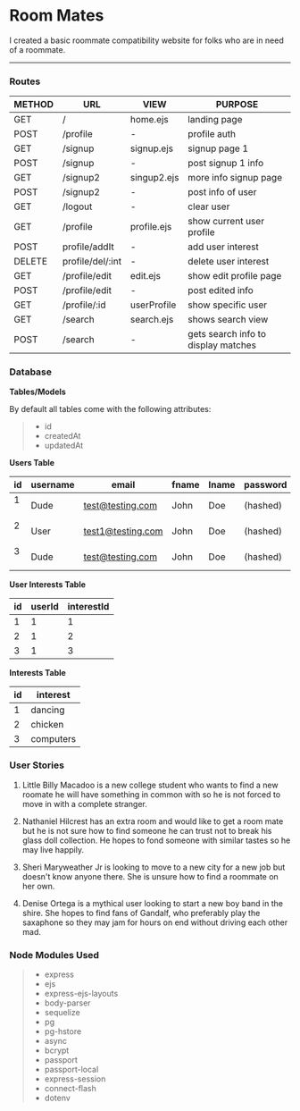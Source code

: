 Room Mates
===================


I created a basic roommate compatibility website for folks who are in need of a roommate.

----------


### Routes


METHOD   | URL      | VIEW        | PURPOSE
-------- | ---      | ---         |  ---     
GET      | /        | home.ejs    | landing page
POST     | /profile | -           | profile auth
GET      | /signup  | signup.ejs  | signup page 1
POST     | /signup  | -           | post signup 1 info
GET      | /signup2 | singup2.ejs | more info signup page
POST     | /signup2 | -           | post info of user
GET      | /logout  | -           | clear user
GET      | /profile | profile.ejs | show current user profile
POST     | profile/addIt    | -           | add user interest
DELETE   | profile/del/:int | -           | delete user interest
GET      | /profile/edit    | edit.ejs    | show edit profile page
POST     | /profile/edit    | -           | post edited info
GET      | /profile/:id     | userProfile | show specific user
GET      | /search           | search.ejs     | shows search view
POST     | /search          | -    | gets search info to display matches






### Database

**Tables/Models** 

By default all tables come with the following attributes:

> - id
> -  createdAt
> - updatedAt


**Users Table**



id| username| email|fname|lname|password| bio| area | smokes | dob | gender | pets | cleanliness | occupation
---- | ----- | ----- |  ---  | ---- | ----- | -----| ---- | -------| ------- | ------ | ----- | ------- |  -----
1    | Dude | test@testing.com | John | Doe | (hashed) | string | city | int | date| int | string | int | string
2    | User | test1@testing.com | John | Doe | (hashed) | string | seattle | 0 | 1990-09-21| 1 | none | 7 | unemployed
3    | Dude | test@testing.com | John | Doe | (hashed) | string | city | int | date| int | string | int | string



**User Interests Table**


id   | userId | interestId |
------ | ---      | ---    
1| 1 | 1
2| 1 | 2
3| 1 | 3

**Interests Table**


id   | interest| 
| -------- | ---  
1| dancing
2| chicken
3| computers


### User Stories

1. Little Billy Macadoo is a new college student who wants to find a new roomate he will have something in common with so he is not forced to move in with a complete stranger.
 
2. Nathaniel Hilcrest has an extra room and would like to get a room mate but he is not sure how to find someone he can trust not to break his glass doll collection. He hopes to fond someone with similar tastes so he may live happily.

3. Sheri Maryweather Jr is looking to move to a new city for a new job but doesn't know anyone there. She is unsure how to find a roommate on her own.

4. Denise Ortega is a mythical user looking to start a new boy band in the shire. She hopes to find fans of Gandalf, who preferably play the saxaphone so they may jam for hours on end without driving each other mad.



### Node Modules Used

>- express
>- ejs
>- express-ejs-layouts
>- body-parser
>- sequelize
>- pg
>- pg-hstore
>- async
>- bcrypt
>- passport
>- passport-local
>- express-session
>- connect-flash
>- dotenv
